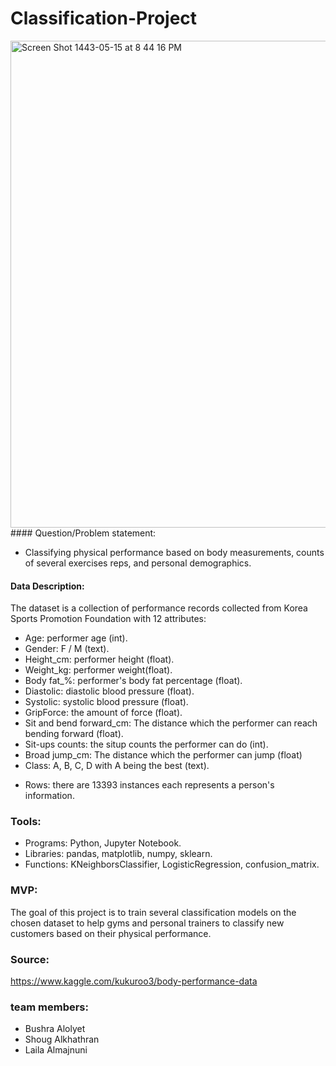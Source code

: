 # Classification-Project
<img width="779" alt="Screen Shot 1443-05-15 at 8 44 16 PM" src="https://user-images.githubusercontent.com/75619142/150638742-7634c5c1-33fd-464c-85be-0e6ffc3ea02d.PNG">
#### Question/Problem statement:

- Classifying physical performance based on body measurements, counts of several exercises reps, and personal demographics. 
#### Data Description: 
The dataset is a collection of  performance records collected from Korea Sports Promotion Foundation with 12 attributes:
- Age: performer age (int).
- Gender: F / M (text).
- Height_cm: performer height (float).
- Weight_kg: performer weight(float).
- Body fat_%: performer's body fat percentage (float).
- Diastolic: diastolic blood pressure (float).
- Systolic: systolic  blood pressure (float).
- GripForce: the amount of force (float).
- Sit and bend forward_cm: The distance which the performer can reach bending forward (float).
- Sit-ups counts: the situp counts the performer can do (int).
- Broad jump_cm:  The distance which the performer can jump (float)
- Class: A, B, C, D with A being the best (text).
* Rows: there are 13393 instances each represents a person's information.
### Tools: 
- Programs: Python, Jupyter Notebook.
- Libraries: pandas, matplotlib, numpy, sklearn.
- Functions: KNeighborsClassifier, LogisticRegression, confusion_matrix.
### MVP: 
The goal of this project is to train several classification models on the chosen dataset to help gyms and personal trainers to classify new customers based on their physical performance.
### Source: 
https://www.kaggle.com/kukuroo3/body-performance-data

### team members:
- Bushra Alolyet
- Shoug Alkhathran
- Laila Almajnuni
